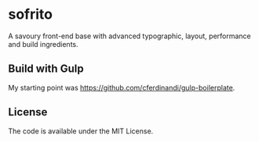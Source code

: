 # sofrito
A savoury front-end base with advanced typographic, layout, performance and build ingredients.

## Build with Gulp
My starting point was https://github.com/cferdinandi/gulp-boilerplate.

## License
The code is available under the MIT License.
